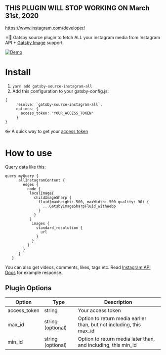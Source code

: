 ## THIS PLUGIN WILL STOP WORKING ON March 31st, 2020
https://www.instagram.com/developer/


⚛️📸 Gatsby source plugin to fetch ALL your instagram media from Instagram API + [Gatsby Image](https://www.gatsbyjs.org/packages/gatsby-image/) support.

[![Demo](https://i.imgur.com/xHgFi3A.png)](https://github.com/MantasMikal/gatsby-instagram)

# Install
 1. ```yarn add gatsby-source-instagram-all```
 2. Add this configuration to your gatsby-config.js:
 ```
 {
      resolve: `gatsby-source-instagram-all`,
      options: {
        access_token: "YOUR_ACCESS_TOKEN"
      }
 }
 ```
 👓 A quick way to get your [access token](http://instagram.pixelunion.net/)
# How to use
Query data like this:

 ```
 query myQuery {
       allInstagramContent {
         edges {
           node {
            localImage{ 
              childImageSharp {
                fluid(maxHeight: 500, maxWidth: 500 quality: 90) {
                  ...GatsbyImageSharpFluid_withWebp
                }
              }
            }
             images {
               standard_resolution {
                 url
               }
             }
           }
         }
       }
    }
 ```
 You can also get videos, comments, likes, tags etc. Read [Instagram API Docs](https://www.instagram.com/developer/endpoints/users/) for example response.

 ## Plugin Options

Option | Type | Description
-- | -- | --
access_token | string | Your access token
max_id | string (optional) | Option to return media earlier than, but not including, this max_id
min_id | string (optional) | Option to return media later than, and including, this min_id

